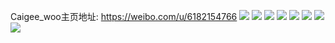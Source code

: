 Caigee_woo主页地址: https://weibo.com/u/6182154766 
![](https://wx4.sinaimg.cn/mw2000/006KnGREly1h9eqpwj7hmj30qo0zk16k.jpg) 
![](https://wx4.sinaimg.cn/mw2000/006KnGREly1h901dnauavj30u01rgdoz.jpg) 
![](https://wx4.sinaimg.cn/mw2000/006KnGREly1h8xmy3nd5sj32tc2401ky.jpg) 
![](https://wx4.sinaimg.cn/mw2000/006KnGREly1h8woh7fmz6j30u01t0dqz.jpg) 
![](https://wx4.sinaimg.cn/mw2000/006KnGREly1h8wmeq32mmj314013zn2v.jpg) 
![](https://wx4.sinaimg.cn/mw2000/006KnGREly1gq3ohqq3lsj30jc0jcwfb.jpg) 
![](https://wx4.sinaimg.cn/mw2000/006KnGREly1gq3ohq6xikj30dz0dzq3f.jpg) 
![](https://wx4.sinaimg.cn/mw2000/006KnGREly1gq3ohran71j30gu0gtdgh.jpg) 
